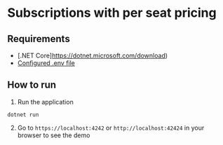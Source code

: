 # Subscriptions with per seat pricing

## Requirements
- [.NET Core]https://dotnet.microsoft.com/download)
- [Configured .env file](../../../README.md#env-config)


## How to run

1. Run the application
```
dotnet run
```

2. Go to `https://localhost:4242` or `http://localhost:42424` in your browser to see the demo

